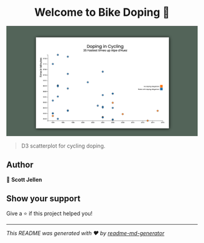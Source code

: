 <h1 align="center">Welcome to Bike Doping 👋</h1>

![screenshot](https://github.com/SJellen/bikeDoping/blob/master/ScreenShot.png)


> D3 scatterplot for cycling doping.



## Author

👤 **Scott Jellen**

## Show your support

Give a ⭐️ if this project helped you!

***
_This README was generated with ❤️ by [readme-md-generator](https://github.com/kefranabg/readme-md-generator)_
